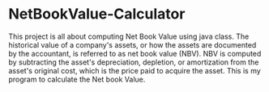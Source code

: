 # NetBookValue-Calculator
This project is all about computing Net Book Value using java class. 
The historical value of a company's assets, or how the assets are documented by the accountant, is referred to as net book value (NBV). NBV is computed by subtracting the asset's depreciation, depletion, or amortization from the asset's original cost, which is the price paid to acquire the asset.
This is my program to calculate the Net book Value.

